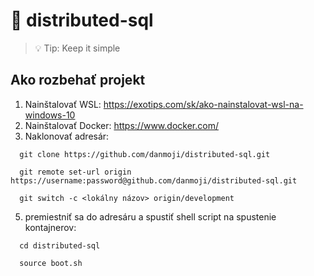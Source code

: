 # 💾 distributed-sql

> 💡 Tip: Keep it simple


## Ako rozbehať projekt

1. Nainštalovať WSL: https://exotips.com/sk/ako-nainstalovat-wsl-na-windows-10
2. Nainštalovať Docker:  https://www.docker.com/
4. Naklonovať adresár: 

``` shell
  git clone https://github.com/danmoji/distributed-sql.git
```

``` shell
  git remote set-url origin https://username:password@github.com/danmoji/distributed-sql.git
```

``` shell
  git switch -c <lokálny názov> origin/development
```

5.  premiestniť sa do adresáru a spustiť shell script na spustenie kontajnerov:
``` shell
  cd distributed-sql
```

``` shell
  source boot.sh
```

